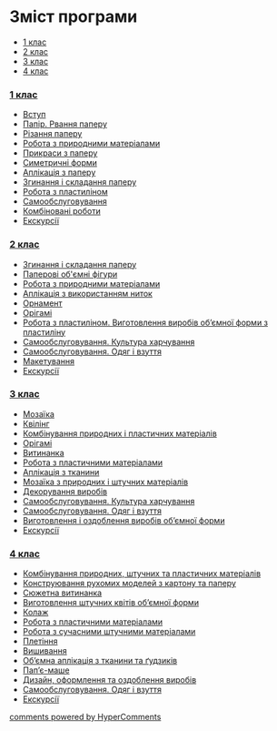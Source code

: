 <div id="hypercomments_widget" class="js-hypercomments-widget invisible"></div>

# Зміст програми
<div>
  <!-- Nav tabs -->
  <ul class="nav nav-tabs" role="tablist">
    <li role="presentation" class="active"><a href="#home" aria-controls="home" role="tab" data-toggle="tab">1 клас</a></li>
    <li role="presentation"><a href="#menu1" aria-controls="menu1" role="tab" data-toggle="tab">2 клас</a></li>
    <li role="presentation"><a href="#menu2" aria-controls="menu2" role="tab" data-toggle="tab">3 клас</a></li>
    <li role="presentation"><a href="#menu3" aria-controls="menu3" role="tab" data-toggle="tab">4 клас</a></li>
  </ul>
  <!-- Tab panes -->
  <div class="tab-content">
<div role="tabpanel" class="tab-pane active" id="home"><h3><a href="http://workmon14-new.ed-era.com/1/1_klas.html">1 клас</a></h3>
<ul type="disc">
<li><a href="http://workmon14-new.ed-era.com/1/vstup.html">Вступ</a></li>
<li><a href="http://workmon14-new.ed-era.com/1/papir_v%D1%83d%D1%83_i_vlast%D1%83vosti_paperu.html">Папір. Рвання паперу</a></li>
<li><a href="http://workmon14-new.ed-era.com/1/rizannya_paperu.html">Різання паперу</a></li>
<li><a href="http://workmon14-new.ed-era.com/1/robota_z_pr%D1%83rodn%D1%83m%D1%83_materialam%D1%83.html">Робота з природними матеріалами</a></li>
<li><a href="http://workmon14-new.ed-era.com/1/pr%D1%83kras%D1%83_z_paperu.html">Прикраси з паперу</a></li>
<li><a href="http://workmon14-new.ed-era.com/1/s%D1%83metr%D1%83chni_form%D1%83.html">Симетричні форми</a></li>
<li><a href="http://workmon14-new.ed-era.com/1/aplikatsiya_z_paperu.html">Аплікація з паперу</a></li>
<li><a href="http://workmon14-new.ed-era.com/1/zg%D1%83nannya_i_skladannya_paperu.html">Згинання і складання паперу</a></li>
<li><a href="http://workmon14-new.ed-era.com/1/robota_z_plast%D1%83linom.html">Робота з пластиліном</a></li>
<li><a href="http://workmon14-new.ed-era.com/1/samoobslugovuvannya.html">Самообслуговування</a></li>
<li><a href="http://workmon14-new.ed-era.com/1/kombinovani_robot%D1%83.html">Комбіновані роботи</a></li>
<li><a href="http://workmon14-new.ed-era.com/1/ekskursiyi.html">Екскурсії</a></li>
</ul>
</div>
<div role="tabpanel" class="tab-pane" id="menu1"><h3><a href="http://workmon14-new.ed-era.com/2/2_klas.html">2 клас</a></h3>
<ul type="disc">
<li><a href="http://workmon14-new.ed-era.com/2/zg%D1%83nannya_i_skladannya_paperu.html">Згинання і складання паперу</a></li>
<li><a href="http://workmon14-new.ed-era.com/2/paperovi_obyemni_figur%D1%83.html">Паперові об'ємні фігури</a></li>
<li><a href="http://workmon14-new.ed-era.com/2/robota_z_pr%D1%83rodn%D1%83m%D1%83_materialam%D1%83.html">Робота з природними матеріалами</a></li>
<li><a href="http://workmon14-new.ed-era.com/2/aplikatsiya_z_v%D1%83kor%D1%83stannyam_n%D1%83tok.html">Аплікація з використанням ниток</a></li>
<li><a href="http://workmon14-new.ed-era.com/2/ornament.html">Орнамент</a></li>
<li><a href="http://workmon14-new.ed-era.com/2/or%D1%83gami.html">Орігамі</a></li>
<li><a href="http://workmon14-new.ed-era.com/2/robota_z_plast%D1%83linom_na_plosch%D1%83ni_z_elementam%D1%83_tvorchosti.html">Робота з пластиліном. Виготовлення виробів об’ємної форми з пластиліну</a></li>
<li><a href="http://workmon14-new.ed-era.com/2/samoobslugovuvannya_kultura_kharchuvannya.html">Самообслуговування. Культура харчування</a></li>
<li><a href="http://workmon14-new.ed-era.com/2/samoobslugovuvannya_odyag_i_vzuttya.html">Самообслуговування. Одяг і взуття</a></li>
<li><a href="http://workmon14-new.ed-era.com/2/maketuvannya.html">Макетування</a></li>
<li><a href="http://workmon14-new.ed-era.com/2/ekskursiyi.html">Екскурсії</a></li>
</ul>
</div>
<div role="tabpanel" class="tab-pane" id="menu2"><h3><a href="http://workmon14-new.ed-era.com/3/3_klas.html">3 клас</a></h3>
<ul type="disc">
<li><a href="http://workmon14-new.ed-era.com/3/mozayika.html">Мозаїка</a></li>
<li><a href="http://workmon14-new.ed-era.com/3/kviling.html">Квілінг</a></li>
<li><a href="http://workmon14-new.ed-era.com/3/kombinuvannya_pr%D1%83rodn%D1%83kh_i_plast%D1%83chn%D1%83kh_materialiv.html">Комбінування природних і пластичних матеріалів</a></li>
<li><a href="http://workmon14-new.ed-era.com/3/or%D1%83gami.html">Орігамі</a></li>
<li><a href="http://workmon14-new.ed-era.com/3/v%D1%83t%D1%83nanka.html">Витинанка</a></li>
<li><a href="http://workmon14-new.ed-era.com/3/robota_z_plast%D1%83linom.html">Робота з пластичними матеріалами</a></li>
<li><a href="http://workmon14-new.ed-era.com/3/aplikatsiya_z_tkan%D1%83n%D1%83.html">Аплікація з тканини</a></li>
<li><a href="http://workmon14-new.ed-era.com/3/mozayika_z_pr%D1%83rodn%D1%83kh_i_shtuchn%D1%83kh_materialiv.html">Мозаїка з природних і штучних матеріалів</a></li>
<li><a href="http://workmon14-new.ed-era.com/3/dekoruvannya_v%D1%83robiv.html">Декорування виробів</a></li>
<li><a href="http://workmon14-new.ed-era.com/3/samoobslugovuvannya_kultura_kharchuvannya.html">Самообслуговування. Культура харчування</a></li>
<li><a href="http://workmon14-new.ed-era.com/3/samoobslugovuvannya_odyag_i_vzuttya.html">Самообслуговування. Одяг і взуття</a></li>
<li><a href="http://workmon14-new.ed-era.com/3/v%D1%83gotovlennya_i_ozdoblennya_v%D1%83robiv_obyemnoyi_form%D1%83.html">Виготовлення і оздоблення виробів об’ємної форми</a></li>
<li><a href="http://workmon14-new.ed-era.com/3/ekskursiyi.html">Екскурсії</a></li>
</ul>
</div>
<div role="tabpanel" class="tab-pane" id="menu3"><h3><a href="http://workmon14-new.ed-era.com/4/4_klas.html">4 клас</a></h3>
<ul type="disc">
<li><a href="http://workmon14-new.ed-era.com/4/kombinuvannya_pr%D1%83rodn%D1%83kh_i_plast%D1%83chn%D1%83kh_materialiv.html">Комбінування природних, штучних  та пластичних матеріалів</a></li>
<li><a href="http://workmon14-new.ed-era.com/4/konstruyuvannya_rukhomikh_modeley_z_kartonu_ta_paperu.html">Конструювання рухомих моделей з картону та паперу</a></li>
<li><a href="http://workmon14-new.ed-era.com/4/v%D1%83t%D1%83nanka.html">Сюжетна витинанка</a></li>
<li><a href="http://workmon14-new.ed-era.com/4/v%D1%83gotovlennya_schtuchnyx_kvitiv_obyemnoyi_form%D1%83.html">Виготовлення штучних квітів об’ємної форми</a></li>
<li><a href="http://workmon14-new.ed-era.com/4/kolaz.html">Колаж</a></li>
<li><a href="http://workmon14-new.ed-era.com/4/robota_z_plast%D1%83linom.html">Робота з пластичними матеріалами</a></li>
<li><a href="http://workmon14-new.ed-era.com/4/robota_z_suchacnymu_schtuchnymy_materialam%D1%83.html">Робота з сучасними штучними матеріалами</a></li>
<li><a href="http://workmon14-new.ed-era.com/4/pletinnya.html">Плетіння</a></li>
<li><a href="http://workmon14-new.ed-era.com/4/vishivannya.html">Вишивання</a></li>
<li><a href="http://workmon14-new.ed-era.com/4/obyemna_aplikatsiya_z_tkan%D1%83n%D1%83_ta_gydzykiv.html">Об’ємна аплікація з тканини та ґудзиків</a></li>
<li><a href="http://workmon14-new.ed-era.com/4/papye-mashe.html">Пап’є-маше</a></li>
<li><a href="http://workmon14-new.ed-era.com/4/khudozhnye_ozdoblennya_ta_d%D1%83zayn.html">Дизайн, оформлення та оздоблення виробів</a></li>
<li><a href="http://workmon14-new.ed-era.com/4/samoobslugovuvannya_odyag_i_vzuttya.html">Самообслуговування. Одяг і взуття</a></li>
<li><a href="http://workmon14-new.ed-era.com/4/ekskursiyi.html">Екскурсії</a></li>
</ul>
</div>
</div>
</div>

<div class="js-hypercomments-container">
<a href="http://hypercomments.com" class="hc-link" title="comments widget">comments powered by HyperComments</a>
</div>